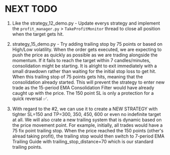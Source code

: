 # NEXT TODO

1. Like the strategy_12_demo.py - Update everys strategy and implement the `profit_manager.py` > `TakeProfitMonitor` thread to close all position when the target gets hit.

2. strategy_15_demo.py - Try adding trailing stop by 75 points or based on High/Low volatility. When the order gets executed, we are expecting to push the price as quickly as possible as we are trading alongside the momentum. If it fails to reach the target within 7 candles/minutes, consolidation might be starting. It is alright to exit immediately with a small drawdown rather than waiting for the initial stop loss to get hit. When this trailing stop of 75 points gets hits, meaning that the consolidation already started. This will prevent the strategy to enter new trade as the 15-period EMA Consolidation Filter would have already caught up with the price. The 150 point SL is only a protection for a quick reversal ✅.

3. With regard to the #2, we can use it to create a NEW STRATEGY with tighter SL=150 and TP=300, 350, 450, 600 or even no indefinite target at all. We will also crate a new trailing system that is dynamic based on the price movement point. For example, initially, all trades would have a 75 fix point trailing stop. When the price reached the 150 points (other's alread taking profit), the trailing stop would then switch to 7-period EMA Trailing Guide with trailing_stop_distance=70 which is our standard trailing points.